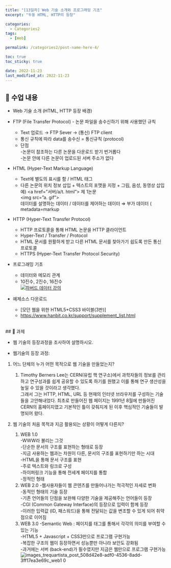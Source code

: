 ```yaml
---
title: "[13일차] Web 기술 소개와 프로그래밍 기초"
excerpt: "두둥 HTML, HTTP의 등장"

categories:
  - Categories2
tags:
  - [Web]

permalink: /categories2/post-name-here-4/

toc: true
toc_sticky: true

date: 2022-11-23
last_modified_at: 2022-11-23
---
```


## 🦥 수업 내용

* Web 기술 소개 (HTML, HTTP 등장 배경)  
* FTP (File Transfer Protocol) - 논문 파일을 송수신하기 위해 사용했던 규칙  
  - Text 업로드 → FTP Sever → (통신) FTP client
  - 통신 규칙에 따라 data를 송수신 = 통신규칙 (protocol)
  - 단점  
    -논문이 참조하는 다른 논문을 다운로드 받기 번거롭다  
    -논문 안에 다른 논문이 업로드된 서버 주소가 없다  

* HTML (Hyper-Text Markup Language)  
  - Text에 별도의 표시를 함 / HTML 태그  
  - 다른 논문의 위치 정보 삽입 + 텍스트의 포맷을 지정 + 그림, 음성, 동영상 삽입  
예) <a href=”서버/a/t. html”> 제 1논문 </a>  
      <img src=”a. gif”>  
데이터를 설명하는 데이터 / 데이터를 제어하는 데이터 ⇒ 부가 데이터 ( metadata=markup  

* HTTP (Hyper-Text Transfer Protocol)  
  - HTTP 프로토콜을 통해 HTML 논문을 HTTP 클라이언트  
  - Hyper-Text / Transfer / Protocol  
  - HTML 문서를 원활하게 받고 다른 HTML 문서를 찾아가기 쉽도록 만든 통신 프로토콜  
  - HTTPS (Hyper-Text Transfer Protocol Security)

* 프로그래밍 기초
  * 데이터와 메모리 관계  
  * 10진수, 2진수, 16진수  
[![하버드 데이터 강의](https://img.youtube.com/vi/nvO1sq_b_zI/0.jpg)](https://youtu.be/nvO1sq_b_zI)

* 예제소스 다운로드  
  - [모던 웹을 위한 HTML5+CSS3 바이블(3판)]
  - https://www.hanbit.co.kr/support/supplement_list.html  
<br>
## 🦥 과제

* 웹 기술의 등장과정을 조사하여 설명하시오.  

* 웹기술의 등장 과정:

1. 어느 단체의 누가 어떤 목적으로 웹 기술을 만들었는지?  
    1. Timothy Berners Lee는 CERN(유럽 핵 연구소)에서 과학자들의 정보를 관리하고 연구성과를 쉽게 공유할 수 있도록 하기를 원했고 이를 통해 연구 생산성을 높일 수 있을 것이라고 생각했다.  
그래서 그는 HTTP, HTML, URL 등 현재의 인터넷 브라우저를 구성하는 기술들을 고안해내었다. 최초로 만들어진 웹 페이지는 1991년 8월에 만들어진 CERN의 홈페이지였고 기본적인 틀이 갖춰지게 된 이후 핵심적인 기술들이 발명되어 왔다.  

2. 웹 기술의 처음 목적과 지금 활용되는 상황이 어떻게 다른지?  
    1. WEB 1.0  
    -WWW라 불리는 그것  
    -단순한 문서의 구조를 표현하는 형태로 등장  
    -지금 사용하는 웹과는 차원이 다른, 문서의 구조를 표현하기만 하는 시대  
    -HTML을 통해 문서 구조를 표현  
    -주로 텍스트와 링크로 구성  
    -하이퍼링크 기능을 통해 전세계 페이지를 통합  
    -정적인 형태  
    2. WEB 2.0
    -웹사용자들이 웹 콘텐츠를 만들어나가는 적극적인 자세로 변화  
    -동적인 형태의 기술 등장  
    -기존 언어들의 단점을 보완해 다양한 기술을 제공해주는 언어들이 등장  
    -CGI (Common Gateway Interface)의 등장으로 입력이 함께 등장  
    -이러한 입력값 (ID, 패스워드)을 통해 전달되는 값을 변조할 수 있게 되어 취약점으로 이어짐  
    3. WEB 3.0
    -Semantic Web : 페이지를 태그를 통해서 각각의 의미를 부여할 수 있는 기능  
    -HTML5 + Javascript + CSS3만으로 프로그램 구현가능  
    -복잡한 구조의 웹이 등장하면서 성능뿐만 아니라 보안도 강화됨  
    -과거에는 서버 (back-end)가 필수였지만 지금은 웹만으로 프로그램 구현가능  
    ![images_trequartista_post_508d42e8-adf0-4536-8add-3ff17ea3e69c_web1 0](https://user-images.githubusercontent.com/118426890/204129497-7428f77d-b13e-4eba-aa22-ab4612274153.jpg)
